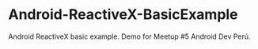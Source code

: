 # Android-ReactiveX-BasicExample

Android ReactiveX basic example.
Demo for Meetup #5 Android Dev Perú.
